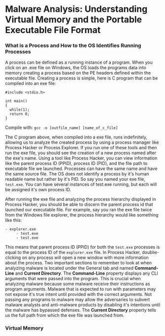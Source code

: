 # Malware Analysis: Understanding Virtual Memory and the Portable Executable File Format

### What is a Process and How to the OS Identifies Running Processes

A process can be defined as a running instance of a program. When you click on an .exe file on Windows, the OS loads the
programs data into memory creating a process based on the PE headers defined within the executable file. Creating a process is simple,
here is C program that can be compiled into an exe file:

```
#include <stdio.h>

int main()
{
  while(1);
  return 0;
}
```

Compile with: `gcc -o [outfile_name] [name_of_c_file]`

The C program above, when compiled into a exe file, runs indefinitely, allowing us to analyze the created process by using a process manager
like Process Hacker or Process Explorer. If you run one of these tools and then run the exe file, you should see the creation of a new process named after the exe's name. Using a tool like Process Hacker, you can view information like the parent process ID (PPID), process ID (PID), and
the file path to executable file we launched. Processes can have the same name and have the same source file. The OS does not identify a process
by it's human readable name but rather by it's PID. So say you named your exe file, `test.exe`. You can have several instances of test.exe 
running, but each will be assigned it's own process ID.

After running the exe file and analyzing the process hierarchy displayed in Process Hacker, you should be able to discern the parent process id
that launched our executable file. For example, say you ran the exe file twice from the Windows file explorer, the process hierarchy
would like something like this:

```
- explorer.exe
     - test.exe
     - test.exe
```

This means that parent process ID (PPID) for both the `test.exe` processes is equal to the process ID of the `explorer.exe` file. In Process Hacker, doublie-clicking on any process will open a new window with more information about the process. Two important sections to remember
to look at when analyzing malware is located under the General tab and named **Command-Line** and **Current Directory**. The **Command-Line**
property displays any CLI arguments that were passed into the program. This is crucial when analyzing malware because some malware receive their instructions as program arguments. Malware that is expected to run with parameters may not expose it's true intent until provided
with the correct arguments. Not passing any programs to malware may allow the adversaries to subvert malware analysts and anti-malware
products by disabling it's intentions until the malware has bypassed defenses. The **Current Directory** property tells us the full path
from which the exe file was launched from.

### Virtual Memory

